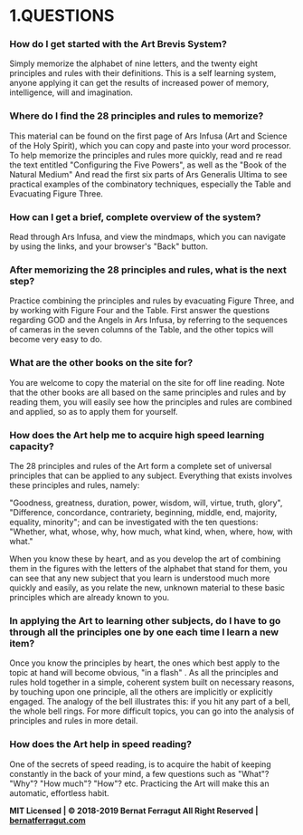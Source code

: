 # 1.QUESTIONS

### How do I get started with  the Art Brevis System? 

Simply memorize the alphabet of nine letters, and the twenty eight principles and rules with their definitions. This is a self learning system, anyone applying it can get the results of increased power of memory, intelligence, will and imagination. 

### Where do I find the  28 principles and rules to memorize? 

This material can be found on the first page of Ars Infusa  (Art and Science of the Holy Spirit), which you can copy and paste into your word processor.  To help memorize the principles and rules more quickly, read and re read the text entitled "Configuring the Five Powers", as well as the "Book of the Natural Medium" And read the first six parts of Ars Generalis Ultima to see practical examples of the combinatory techniques, especially the Table and Evacuating Figure Three.

### How can I get a brief, complete overview of the system? 

Read through Ars Infusa, and view the mindmaps, which you can navigate by using the links, and your browser's "Back" button.

### After memorizing the 28 principles and rules, what is the next step? 

Practice combining the principles and rules by evacuating Figure Three, and by working with Figure Four and the Table. First answer the questions regarding GOD and the Angels in Ars Infusa, by referring to the sequences of cameras in the seven columns of the Table, and the other topics will become very easy to do.

### What are the other books on the site for? 

You are welcome to copy  the material on the site for off line reading. 
Note that the other books are all based on the same principles and rules and by reading them, you will easily see how the principles and rules are combined and applied, so as to apply them for yourself.

### How does the Art help me to acquire high speed learning capacity? 

The 28 principles and rules of the Art form a complete set of universal principles that can be applied to any subject. Everything that exists involves these principles and rules, namely:

"Goodness, greatness, duration, power, wisdom, will, virtue, truth, glory", 
"Difference, concordance, contrariety, beginning, middle, end, majority, equality, minority"; 
and can be investigated with the ten questions: 
"Whether, what, whose, why, how much, what kind, when, where, how, with what."

When you know these by heart, and as you develop the art of combining  them in the figures with the letters of the alphabet that stand for them, you can see that any new subject that you learn is understood much more quickly and easily, as you relate the new, unknown  material to these basic principles which are already known to you.

### In applying the Art to learning other subjects, do I have to go through all the principles one by one each time I learn a new item? 

Once you know the principles by heart, the ones which best apply to the topic at hand will become obvious, "in a flash" . As all the principles and rules hold together in a simple, coherent system built on necessary reasons, by touching upon one principle, all the others are implicitly or explicitly engaged. The analogy of the bell illustrates this: if you hit any part of a bell, the whole bell rings. For more difficult topics, you can go into the analysis of principles and rules in more detail.

### How does the Art help in speed reading? 

One of the secrets of speed reading, is to acquire the habit of keeping constantly in the back of your mind, a few questions such as "What"? "Why"? "How much"? "How"? etc. Practicing the Art will make this an automatic, effortless habit.

**MIT Licensed | © 2018-2019 Bernat Ferragut All Right Reserved | [bernatferragut.com](http://bernatferragut.com/)**







